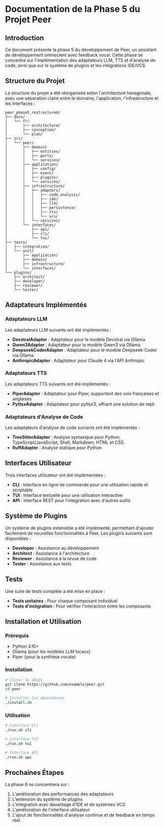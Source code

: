 # Documentation de la Phase 5 du Projet Peer

## Introduction

Ce document présente la phase 5 du développement de Peer, un assistant de développement omniscient avec feedback vocal. Cette phase se concentre sur l'implémentation des adaptateurs LLM, TTS et d'analyse de code, ainsi que sur le système de plugins et les intégrations IDE/VCS.

## Structure du Projet

La structure du projet a été réorganisée selon l'architecture hexagonale, avec une séparation claire entre le domaine, l'application, l'infrastructure et les interfaces :

```
peer_phase5_restructured/
├── docs/
│   └── fr/
│       ├── architecture/
│       ├── conception/
│       └── plan/
├── src/
│   └── peer/
│       ├── domain/
│       │   ├── entities/
│       │   ├── ports/
│       │   └── services/
│       ├── application/
│       │   ├── config/
│       │   ├── event/
│       │   ├── plugins/
│       │   └── services/
│       ├── infrastructure/
│       │   ├── adapters/
│       │   │   ├── code_analysis/
│       │   │   ├── ide/
│       │   │   ├── llm/
│       │   │   ├── persistence/
│       │   │   ├── tts/
│       │   │   └── vcs/
│       │   └── services/
│       └── interfaces/
│           ├── api/
│           ├── cli/
│           └── tui/
├── tests/
│   ├── integration/
│   └── unit/
│       ├── application/
│       ├── domain/
│       ├── infrastructure/
│       └── interfaces/
└── plugins/
    ├── architect/
    ├── developer/
    ├── reviewer/
    └── tester/
```

## Adaptateurs Implémentés

### Adaptateurs LLM

Les adaptateurs LLM suivants ont été implémentés :

- **DevstralAdapter** : Adaptateur pour le modèle Devstral via Ollama
- **Qwen3Adapter** : Adaptateur pour le modèle Qwen3 via Ollama
- **DeepseekCoderAdapter** : Adaptateur pour le modèle Deepseek-Coder via Ollama
- **AnthropicAdapter** : Adaptateur pour Claude 4 via l'API Anthropic

### Adaptateurs TTS

Les adaptateurs TTS suivants ont été implémentés :

- **PiperAdapter** : Adaptateur pour Piper, supportant des voix françaises et anglaises
- **PyttsxAdapter** : Adaptateur pour pyttsx3, offrant une solution de repli

### Adaptateurs d'Analyse de Code

Les adaptateurs d'analyse de code suivants ont été implémentés :

- **TreeSitterAdapter** : Analyse syntaxique pour Python, TypeScript/JavaScript, Shell, Markdown, HTML et CSS
- **RuffAdapter** : Analyse statique pour Python

## Interfaces Utilisateur

Trois interfaces utilisateur ont été implémentées :

- **CLI** : Interface en ligne de commande pour une utilisation rapide et scriptable
- **TUI** : Interface textuelle pour une utilisation interactive
- **API** : Interface REST pour l'intégration avec d'autres outils

## Système de Plugins

Un système de plugins extensible a été implémenté, permettant d'ajouter facilement de nouvelles fonctionnalités à Peer. Les plugins suivants sont disponibles :

- **Developer** : Assistance au développement
- **Architect** : Assistance à l'architecture
- **Reviewer** : Assistance à la revue de code
- **Tester** : Assistance aux tests

## Tests

Une suite de tests complète a été mise en place :

- **Tests unitaires** : Pour chaque composant individuel
- **Tests d'intégration** : Pour vérifier l'interaction entre les composants

## Installation et Utilisation

### Prérequis

- Python 3.10+
- Ollama (pour les modèles LLM locaux)
- Piper (pour la synthèse vocale)

### Installation

```bash
# Cloner le dépôt
git clone https://github.com/example/peer.git
cd peer

# Installer les dépendances
./install.sh
```

### Utilisation

```bash
# Interface CLI
./run.sh cli

# Interface TUI
./run.sh tui

# Interface API
./run.sh api
```

## Prochaines Étapes

La phase 6 se concentrera sur :

1. L'amélioration des performances des adaptateurs
2. L'extension du système de plugins
3. L'intégration avec davantage d'IDE et de systèmes VCS
4. L'amélioration de l'interface utilisateur
5. L'ajout de fonctionnalités d'analyse continue et de feedback en temps réel
